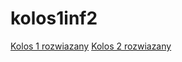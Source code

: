 # kolos1inf2
<a href='https://github.com/WelfareUnit/kolos1inf2/blob/main/main1.cpp'>Kolos 1 rozwiazany</a>
<a href='https://github.com/WelfareUnit/kolos1inf2/blob/main/main2.cpp'>Kolos 2 rozwiazany</a>
